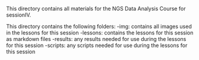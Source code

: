 This directory contains all materials for the NGS Data Analysis Course for sessionIV.

This directory contains the following folders:
-img: contains all images used in the lessons for this session
-lessons: contains the lessons for this session as markdown files
-results: any results needed for use during the lessons for this session
-scripts: any scripts needed for use during the lessons for this session
